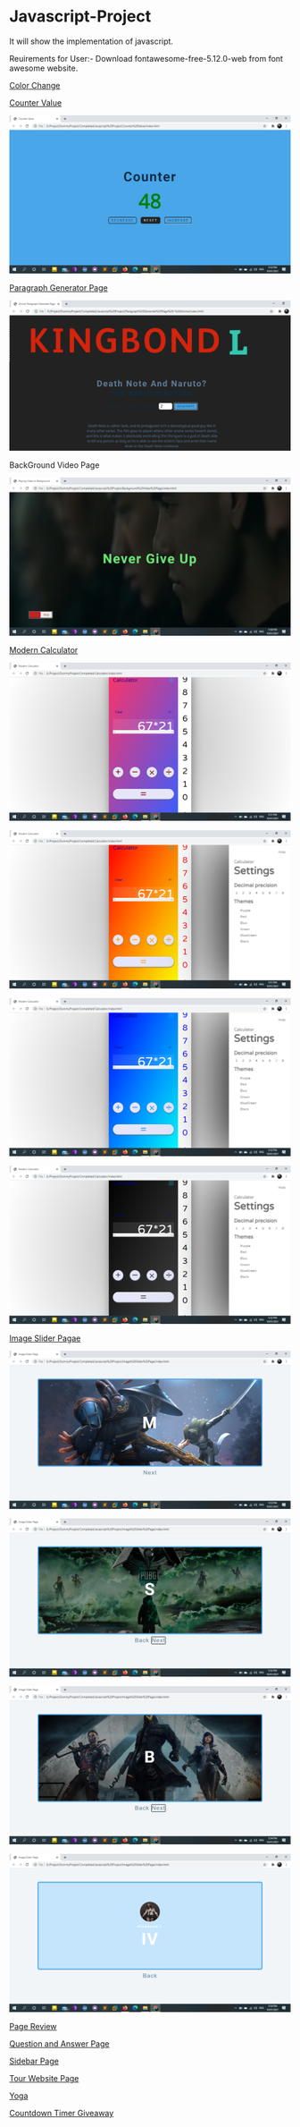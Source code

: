 # Javascript-Project
It will show the implementation of javascript.

Reuirements for User:-
Download fontawesome-free-5.12.0-web from font awesome website.


[Color Change](https://colorchangejs.netlify.app/)


[Counter Value](https://valuecounter.netlify.app/)

![Output/Counter_value](Output/counter_value.png)


[Paragraph Generator Page](https://paragraphgenerate.netlify.app/)

![Output/Paragraph_generate](Output/paragraph_generate.png)

BackGround Video Page

![Output/Background_video_page](Output/background_video_page.png)

[Modern Calculator](https://calculatorismodern.netlify.app/)

![Output/Calculator1](Output/calculator1.png)

![Output/Calculator2](Output/calculator2.png)

![Output/Calculator3](Output/calculator3.png)

![Output/Calculator4](Output/calculator4.png)

[Image Slider Pagae](https://imagesliderpage.netlify.app/)

![Output/Image_slide_page](Output/image_slide_page.png)

![Output/Image_slide_page1](Output/image_slide_page1.png)

![Output/Image_slide_page2](Output/image_slide_page2.png)

![Output/Image_slide_page3](Output/image_slide_page3.png)

[Page Review](https://pagereview.netlify.app/)

[Question and Answer Page](https://animeqna.netlify.app/)

[Sidebar Page](https://sidebarpage.netlify.app/)

[Tour Website Page](https://tourwebsitepage.netlify.app/)

[Yoga](https://yogatab.netlify.app/)

[Countdown Timer Giveaway](https://timercountdown0.netlify.app/)
